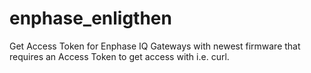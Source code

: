 # enphase_enligthen

Get Access Token for Enphase IQ Gateways with newest firmware that requires an Access Token to get access with i.e. curl.
